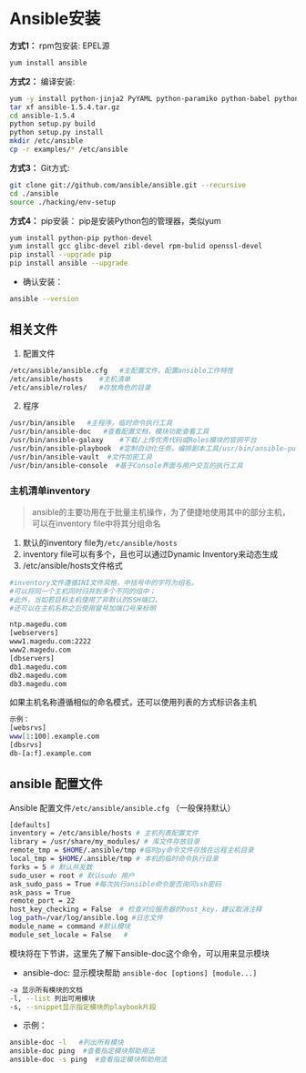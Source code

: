 # Ansible安装
**方式1：** rpm包安装: EPEL源
```bash
yum install ansible
```
**方式2：** 编译安装:
```bash
yum -y install python-jinja2 PyYAML python-paramiko python-babel python-crypto
tar xf ansible-1.5.4.tar.gz
cd ansible-1.5.4
python setup.py build
python setup.py install
mkdir /etc/ansible
cp -r examples/* /etc/ansible
```

**方式3：** Git方式:
```bash
git clone git://github.com/ansible/ansible.git --recursive
cd ./ansible
source ./hacking/env-setup
```

**方式4：** pip安装： pip是安装Python包的管理器，类似yum
```bash
yum install python-pip python-devel
yum install gcc glibc-devel zibl-devel rpm-bulid openssl-devel
pip install --upgrade pip
pip install ansible --upgrade
```

+ 确认安装：
```bash
ansible --version
```

## 相关文件
1. 配置文件
```bash
/etc/ansible/ansible.cfg   #主配置文件，配置ansible工作特性
/etc/ansible/hosts    #主机清单
/etc/ansible/roles/   #存放角色的目录
```

2. 程序
```bash
/usr/bin/ansible   #主程序，临时命令执行工具
/usr/bin/ansible-doc   #查看配置文档，模块功能查看工具
/usr/bin/ansible-galaxy    #下载/上传优秀代码或Roles模块的官网平台
/usr/bin/ansible-playbook  #定制自动化任务，编排剧本工具/usr/bin/ansible-pull 远程执行命令的工具
/usr/bin/ansible-vault  #文件加密工具
/usr/bin/ansible-console  #基于Console界面与用户交互的执行工具
```

### 主机清单inventory
>ansible的主要功用在于批量主机操作，为了便捷地使用其中的部分主机，可以在inventory file中将其分组命名

1. 默认的inventory file为`/etc/ansible/hosts`
2. inventory file可以有多个，且也可以通过Dynamic Inventory来动态生成
3. /etc/ansible/hosts文件格式
```bash
#inventory文件遵循INI文件风格，中括号中的字符为组名。
#可以将同一个主机同时归并到多个不同的组中；
#此外，当如若目标主机使用了非默认的SSH端口，
#还可以在主机名称之后使用冒号加端口号来标明

ntp.magedu.com
[webservers]
www1.magedu.com:2222
www2.magedu.com
[dbservers]
db1.magedu.com
db2.magedu.com
db3.magedu.com
```

如果主机名称遵循相似的命名模式，还可以使用列表的方式标识各主机
```bash
示例：
[websrvs]
www[1:100].example.com
[dbsrvs]
db-[a:f].example.com
```


## ansible 配置文件
Ansible 配置文件`/etc/ansible/ansible.cfg` （一般保持默认）
```bash
[defaults]
inventory = /etc/ansible/hosts # 主机列表配置文件
library = /usr/share/my_modules/ # 库文件存放目录
remote_tmp = $HOME/.ansible/tmp #临时py命令文件存放在远程主机目录
local_tmp = $HOME/.ansible/tmp # 本机的临时命令执行目录
forks = 5 # 默认并发数
sudo_user = root # 默认sudo 用户
ask_sudo_pass = True #每次执行ansible命令是否询问ssh密码
ask_pass = True
remote_port = 22
host_key_checking = False  # 检查对应服务器的host_key，建议取消注释 
log_path=/var/log/ansible.log #日志文件
module_name = command #默认模块
module_set_locale = False   #
```


模块将在下节讲，这里先了解下ansible-doc这个命令，可以用来显示模块
+ ansible-doc: 显示模块帮助
`ansible-doc [options] [module...]`
```bash
-a 显示所有模块的文档
-l, --list 列出可用模块
-s, --snippet显示指定模块的playbook片段
```
+ 示例：
```bash
ansible-doc -l   #列出所有模块
ansible-doc ping  #查看指定模块帮助用法
ansible-doc -s ping  #查看指定模块帮助用法
```

